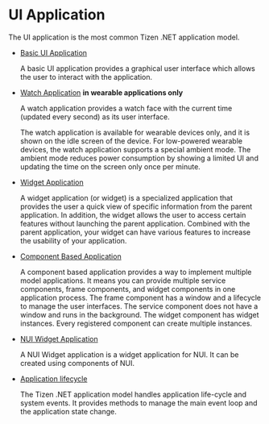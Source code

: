 # UI Application

The UI application is the most common Tizen .NET application model.

  - [Basic UI Application](ui-app.md)

    A basic UI application provides a graphical user interface which allows the user to interact with the application.

  - [Watch Application](watch-app.md) **in wearable applications only**

    A watch application provides a watch face with the current time (updated every second) as its user interface.

    The watch application is available for wearable devices only, and it is shown on the idle screen of the device. For low-powered wearable devices, the watch application supports a special ambient mode. The ambient mode reduces power consumption by showing a limited UI and updating the time on the screen only once per minute.

  - [Widget Application](widget-app.md)

    A widget application (or widget) is a specialized application that provides the user a quick view of specific information from the parent application. In addition, the widget allows the user to access certain features without launching the parent application. Combined with the parent application, your widget can have various features to increase the usability of your application.

  - [Component Based Application](component-based-app.md)

    A component based application provides a way to implement multiple model applications. It means you can provide multiple service components, frame components, and widget components in one application process. The frame component has a window and a lifecycle to manage the user interfaces. The service component does not have a window and runs in the background. The widget component has widget instances. Every registered component can create multiple instances.

  - [NUI Widget Application](nui-widget-app.md)

    A NUI Widget application is a widget application for NUI. It can be created using components of NUI.

  - [Application lifecycle](application_lifecycle.md)

    The Tizen .NET application model handles application life-cycle and system events. It provides methods to manage the main event loop and the application state change.
